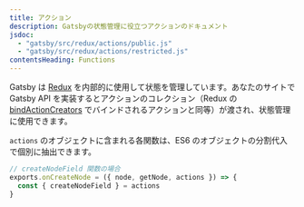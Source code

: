 ```yaml
---
title: アクション
description: Gatsbyの状態管理に役立つアクションのドキュメント
jsdoc:
  - "gatsby/src/redux/actions/public.js"
  - "gatsby/src/redux/actions/restricted.js"
contentsHeading: Functions
---
```


Gatsby は [Redux](http://redux.js.org) を内部的に使用して状態を管理しています。あなたのサイトで Gatsby API を実装するとアクションのコレクション（Redux の [bindActionCreators](https://redux.js.org/api/bindactioncreators/) でバインドされるアクションと同等）が渡され、状態管理に使用できます。

`actions` のオブジェクトに含まれる各関数は、ES6 のオブジェクトの分割代入で個別に抽出できます。

```javascript
// createNodeField 関数の場合
exports.onCreateNode = ({ node, getNode, actions }) => {
  const { createNodeField } = actions
}
```
